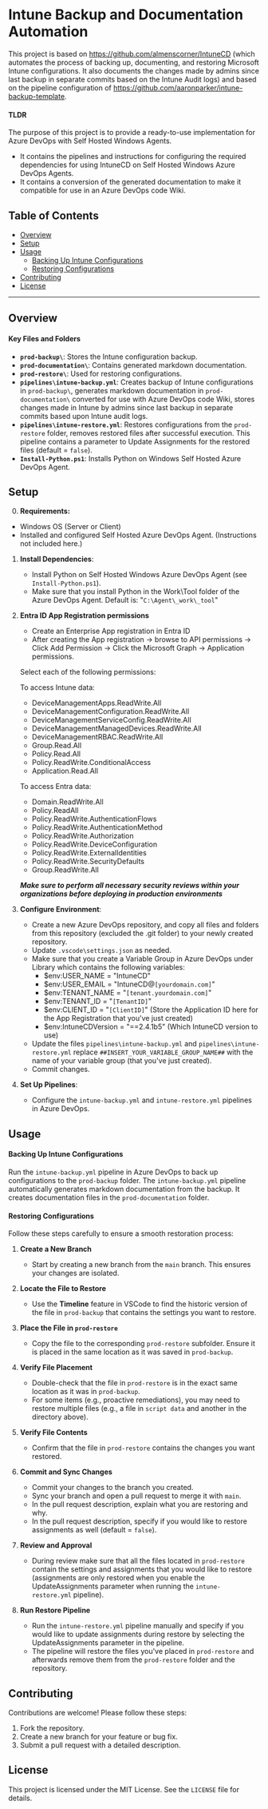 # Intune Backup and Documentation Automation

This project is based on https://github.com/almenscorner/IntuneCD (which automates the process of backing up, documenting, and restoring Microsoft Intune configurations. It also documents the changes made by admins since last backup in separate commits based on the Intune Audit logs) and based on the pipeline configuration of https://github.com/aaronparker/intune-backup-template.

#### TLDR
The purpose of this project is to provide a ready-to-use implementation for Azure DevOps with Self Hosted Windows Agents.
- It contains the pipelines and instructions for configuring the required dependencies for using IntuneCD on Self Hosted Windows Azure DevOps Agents.
- It contains a conversion of the generated documentation to make it compatible for use in an Azure DevOps code Wiki.

## Table of Contents

- [Overview](#overview)
- [Setup](#setup)
- [Usage](#usage)
  - [Backing Up Intune Configurations](#backing-up-intune-configurations)
  - [Restoring Configurations](#restoring-configurations)
- [Contributing](#contributing)
- [License](#license)

---

## Overview
#### Key Files and Folders

- **`prod-backup\`**: Stores the Intune configuration backup.
- **`prod-documentation\`**: Contains generated markdown documentation.
- **`prod-restore\`**: Used for restoring configurations.
- **`pipelines\intune-backup.yml`**: Creates backup of Intune configurations in `prod-backup\`, generates markdown documentation in `prod-documentation\` converted for use with Azure DevOps code Wiki, stores changes made in Intune by admins since last backup in separate commits based upon Intune audit logs.
- **`pipelines\intune-restore.yml`**: Restores configurations from the `prod-restore` folder, removes restored files after successful execution. This pipeline contains a parameter to Update Assignments for the restored files (default = `false`).
- **`Install-Python.ps1`**: Installs Python on Windows Self Hosted Azure DevOps Agent.

## Setup
0. **Requirements:**
- Windows OS (Server or Client)
- Installed and configured Self Hosted Azure DevOps Agent. (Instructions not included here.)

1. **Install Dependencies**:
   - Install Python on Self Hosted Windows Azure DevOps Agent (see `Install-Python.ps1`).
   - Make sure that you install Python in the Work\Tool folder of the Azure DevOps Agent. Default is: "`C:\Agent\_work\_tool`"

2. **Entra ID App Registration permissions**
   - Create an Enterprise App registration in Entra ID
   - After creating the App registration -> browse to API permissions -> Click Add Permission -> Click the Microsoft Graph -> Application permissions.

   Select each of the following permissions:

   To access Intune data:
   - DeviceManagementApps.ReadWrite.All
   - DeviceManagementConfiguration.ReadWrite.All
   - DeviceManagementServiceConfig.ReadWrite.All
   - DeviceManagementManagedDevices.ReadWrite.All
   - DeviceManagementRBAC.ReadWrite.All
   - Group.Read.All
   - Policy.Read.All
   - Policy.ReadWrite.ConditionalAccess
   - Application.Read.All

   To access Entra data:
   - Domain.ReadWrite.All
   - Policy.ReadAll
   - Policy.ReadWrite.AuthenticationFlows
   - Policy.ReadWrite.AuthenticationMethod
   - Policy.ReadWrite.Authorization
   - Policy.ReadWrite.DeviceConfiguration
   - Policy.ReadWrite.ExternalIdentities
   - Policy.ReadWrite.SecurityDefaults
   - Group.ReadWrite.All

   ***Make sure to perform all necessary security reviews within your organizations before deploying in production environments***

3. **Configure Environment**:
   - Create a new Azure DevOps repository, and copy all files and folders from this repository (excluded the .git folder) to your newly created repository.
   - Update `.vscode\settings.json` as needed.
   - Make sure that you create a Variable Group in Azure DevOps under Library which contains the following variables:
      - $env:USER_NAME = "IntuneCD"
      - $env:USER_EMAIL = "IntuneCD@`[yourdomain.com]`"
      - $env:TENANT_NAME = "`[tenant.yourdomain.com]`"
      - $env:TENANT_ID = "`[TenantID]`"
      - $env:CLIENT_ID = "`[ClientID]`" (Store the Application ID here for the App Registration that you've just created)
      - $env:IntuneCDVersion = "==2.4.1b5" (Which IntuneCD version to use)
   - Update the files `pipelines\intune-backup.yml` and `pipelines\intune-restore.yml` replace `##INSERT_YOUR_VARIABLE_GROUP_NAME##` with the name of your variable group (that you've just created).
   - Commit changes.
4. **Set Up Pipelines**:
   - Configure the `intune-backup.yml` and `intune-restore.yml` pipelines in Azure DevOps.

## Usage

#### Backing Up Intune Configurations
Run the `intune-backup.yml` pipeline in Azure DevOps to back up configurations to the `prod-backup` folder.
The `intune-backup.yml` pipeline automatically generates markdown documentation from the backup. It creates documentation files in the `prod-documentation` folder.

#### Restoring Configurations
Follow these steps carefully to ensure a smooth restoration process:

1. **Create a New Branch**
    - Start by creating a new branch from the `main` branch. This ensures your changes are isolated.

2. **Locate the File to Restore**
    - Use the **Timeline** feature in VSCode to find the historic version of the file in `prod-backup` that contains the settings you want to restore.

3. **Place the File in `prod-restore`**
    - Copy the file to the corresponding `prod-restore` subfolder. Ensure it is placed in the same location as it was saved in `prod-backup`.

4. **Verify File Placement**
    - Double-check that the file in `prod-restore` is in the exact same location as it was in `prod-backup`.
    - For some items (e.g., proactive remediations), you may need to restore multiple files (e.g., a file in `script data` and another in the directory above).

5. **Verify File Contents**
    - Confirm that the file in `prod-restore` contains the changes you want restored.

6. **Commit and Sync Changes**
    - Commit your changes to the branch you created.
    - Sync your branch and open a pull request to merge it with `main`.
    - In the pull request description, explain what you are restoring and why.
    - In the pull request description, specify if you would like to restore assignments as well (default = `false`).

7. **Review and Approval**
    - During review make sure that all the files located in `prod-restore` contain the settings and assignments that you would like to restore (assignments are only restored when you enable the UpdateAssignments parameter when running the `intune-restore.yml` pipeline).

8. **Run Restore Pipeline**
   - Run the `intune-restore.yml` pipeline manually and specify if you would like to update assignments during restore by selecting the UpdateAssignments parameter in the pipeline.
   - The pipeline will restore the files you've placed in `prod-restore` and afterwards remove them from the `prod-restore` folder and the repository.

## Contributing

Contributions are welcome! Please follow these steps:
1. Fork the repository.
2. Create a new branch for your feature or bug fix.
3. Submit a pull request with a detailed description.

## License

This project is licensed under the MIT License. See the `LICENSE` file for details.
